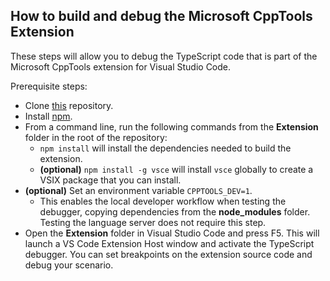 ## How to build and debug the Microsoft CppTools Extension

These steps will allow you to debug the TypeScript code that is part of the Microsoft CppTools extension for Visual Studio Code.

Prerequisite steps:
  * Clone [this](https://github.com/Microsoft/vscode-cpptools) repository.
  * Install [npm](https://nodejs.org).
  * From a command line, run the following commands from the **Extension** folder in the root of the repository:
      * `npm install` will install the dependencies needed to build the extension.
      * **(optional)** `npm install -g vsce` will install `vsce` globally to create a VSIX package that you can install.
  * **(optional)** Set an environment variable `CPPTOOLS_DEV=1`.
    * This enables the local developer workflow when testing the debugger, copying dependencies from the **node_modules** folder. Testing the language server does not require this step.
  * Open the **Extension** folder in Visual Studio Code and press F5. This will launch a VS Code Extension Host window and activate the TypeScript debugger. You can set breakpoints on the extension source code and debug your scenario.
